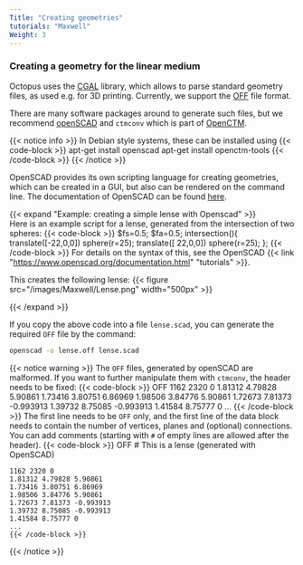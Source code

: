 ```yaml
---
Title: "Creating geometries"
tutorials: "Maxwell"
Weight: 3
---
```



### Creating a geometry for the linear medium

Octopus uses the [CGAL](https://www.cgal.org) library, which allows to parse standard geometry files, as used e.g. for 3D printing. Currently, we support the [OFF](https://en.wikipedia.org/wiki/OFF_(file_format)) file format.

There are many software packages around to generate such files, but we recommend [openSCAD](https://www.openscad.org/index.html) and `ctmconv` which is part of [OpenCTM](http://openctm.sourceforge.net/).

{{< notice info >}}
    In Debian style systems, these can be installed using
    {{< code-block >}}
    apt-get install openscad
    apt-get install openctm-tools
    {{< /code-block >}}
{{< /notice >}}

OpenSCAD provides its own scripting language for creating geometries, which can be created in a GUI, but also can be rendered on the command line.
The documentation of OpenSCAD can be found [here](https://www.openscad.org/documentation.html).

{{< expand "Example: creating a simple lense with Openscad" >}}
<br>
Here is an example script for a lense, generated from the intersection of two spheres:
{{< code-block >}}
$fs=0.5;
$fa=0.5;
intersection(){
  translate([-22,0,0]) sphere(r=25);
  translate([ 22,0,0]) sphere(r=25);
}; 
{{< /code-block >}}
For details on the syntax of this, see the OpenSCAD {{< link "https://www.openscad.org/documentation.html" "tutorials" >}}.

This creates the following lense: {{< figure src="/images/Maxwell/Lense.png" width="500px" >}} 

{{< /expand >}}

If you copy the above code into a file `lense.scad`, you can generate the required `OFF` file by the command:
```bash
openscad -o lense.off lense.scad
```

{{< notice warning >}}
    The `OFF` files, generated by openSCAD are malformed. If you want to further manipulate them with `ctmconv`, the header needs to be fixed:
    {{< code-block >}}
    OFF 1162 2320 0
    1.81312 4.79828 5.90861 
    1.73416 3.80751 6.86969 
    1.98506 3.84776 5.90861 
    1.72673 7.81373 -0.993913 
    1.39732 8.75085 -0.993913 
    1.41584 8.75777 0 
    ...
    {{< /code-block >}}
    The first line needs to be `OFF` only, and the first line of the data block needs to contain the number of vertices, planes and (optional) connections.
    You can add comments (starting with `#` of empty lines are allowed after the header). 
    {{< code-block >}}
    OFF
    # This is a lense (generated with OpenSCAD)

    1162 2320 0
    1.81312 4.79828 5.90861 
    1.73416 3.80751 6.86969 
    1.98506 3.84776 5.90861 
    1.72673 7.81373 -0.993913 
    1.39732 8.75085 -0.993913 
    1.41584 8.75777 0 
    ...
    {{< /code-block >}}
{{< /notice >}}




